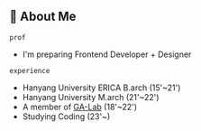 ## 🤔 **About Me**

`prof`
  - I'm preparing Frontend Developer + Designer

`experience`
  - Hanyang University ERICA B.arch (15'~21')
  - Hanyang University M.arch (21'~22')
  - A member of [GA-Lab](https://www.g-a-lab.com/) (18'~22')
  - Studying Coding (23'~)